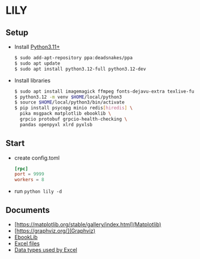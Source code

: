 # LILY

## Setup

- Install [Python3.11+](https://launchpad.net/~deadsnakes/+archive/ubuntu/ppa)

  ```bash
  $ sudo add-apt-repository ppa:deadsnakes/ppa
  $ sudo apt update
  $ sudo apt install python3.12-full python3.12-dev
  ```

- Install libraries

  ```bash
  $ sudo apt install imagemagick ffmpeg fonts-dejavu-extra texlive-full
  $ python3.12 -m venv $HOME/local/python3
  $ source $HOME/local/python3/bin/activate
  $ pip install psycopg minio redis[hiredis] \
    pika msgpack matplotlib ebooklib \
    grpcio protobuf grpcio-health-checking \
    pandas openpyxl xlrd pyxlsb
  ```

## Start

- create config.toml

  ```toml
  [rpc]
  port = 9999
  workers = 8
  ```

- run `python lily -d`

## Documents

- [https://matplotlib.org/stable/gallery/index.html](Matplotlib)
- [https://graphviz.org/](Graphviz)
- [EbookLib](https://github.com/aerkalov/ebooklib)
- [Excel files](https://pandas.pydata.org/docs/user_guide/io.html#excel-files)
- [Data types used by Excel](https://learn.microsoft.com/en-us/office/client-developer/excel/data-types-used-by-excel)
